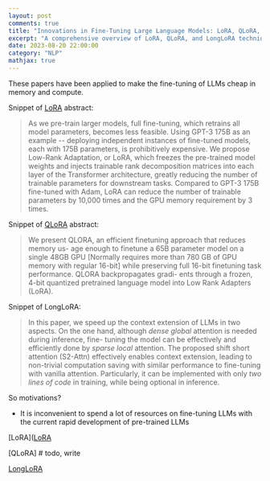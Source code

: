 ```yaml
---
layout: post
comments: true
title: "Innovations in Fine-Tuning Large Language Models: LoRA, QLoRA, and LongLoRA"
excerpt: "A comprehensive overview of LoRA, QLoRA, and LongLoRA techniques for memory-efficient fine-tuning of LLMs."
date: 2023-08-20 22:00:00
category: "NLP"
mathjax: true
---
```


These papers have been applied to make the fine-tuning of LLMs cheap in memory and compute. 

Snippet of [LoRA](https://arxiv.org/pdf/2106.09685.pdf) abstract:

 

> As we pre-train larger models, full fine-tuning, which retrains all model parameters, becomes less feasible. Using GPT-3 175B as an example -- deploying independent instances of fine-tuned models, each with 175B parameters, is prohibitively expensive. We propose Low-Rank Adaptation, or LoRA, which freezes the pre-trained model weights and injects trainable rank decomposition matrices into each layer of the Transformer architecture, greatly reducing the number of trainable parameters for downstream tasks. Compared to GPT-3 175B fine-tuned with Adam, LoRA can reduce the number of trainable parameters by 10,000 times and the GPU memory requirement by 3 times.

Snippet of [QLoRA](https://arxiv.org/pdf/2305.14314.pdf) abstract:

> We present QLORA, an efficient finetuning approach that reduces memory us- age enough to finetune a 65B parameter model on a single 48GB GPU [Normally requires more than 780 GB of GPU memory with regular 16-bit] while preserving full 16-bit finetuning task performance. QLORA backpropagates gradi- ents through a frozen, 4-bit quantized pretrained language model into Low Rank Adapters (LoRA).

Snippet of LongLoRA:

> In this paper, we speed up the context extension of LLMs in two aspects. On the one hand, although *dense global* attention is needed during inference, fine- tuning the model can be effectively and efficiently done by *sparse local* attention. The proposed shift short attention (S2-Attn) effectively enables context extension, leading to non-trivial computation saving with similar performance to fine-tuning with vanilla attention. Particularly, it can be implemented with only *two lines of code* in training, while being optional in inference.

So motivations? 

- It is inconvenient to spend a lot of resources on fine-tuning LLMs with the current rapid development of pre-trained LLMs

[LoRA]([LoRA](https://ernst-hub.github.io/nlp/2023/08/20/LoRA/)

[QLoRA] # todo, write

[LongLoRA](https://ernst-hub.github.io/nlp/2023/08/20/LongLoRA/)